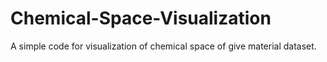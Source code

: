 # Chemical-Space-Visualization
A simple code for visualization of chemical space of give material dataset.
